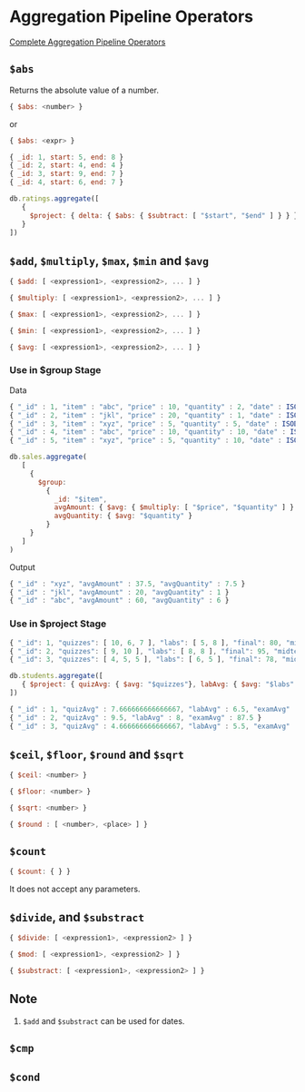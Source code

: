 # **Aggregation Pipeline Operators**

[Complete Aggregation Pipeline Operators](https://www.mongodb.com/docs/manual/reference/operator/aggregation/)

## **```$abs```**
Returns the absolute value of a number.

~~~js
{ $abs: <number> }
~~~
or
~~~js
{ $abs: <expr> }
~~~

~~~js
{ _id: 1, start: 5, end: 8 }
{ _id: 2, start: 4, end: 4 }
{ _id: 3, start: 9, end: 7 }
{ _id: 4, start: 6, end: 7 }
~~~

~~~js
db.ratings.aggregate([
   {
     $project: { delta: { $abs: { $subtract: [ "$start", "$end" ] } } }
   }
])
~~~

## **```$add```, ```$multiply```, ```$max```, ```$min``` and ```$avg```**

~~~js
{ $add: [ <expression1>, <expression2>, ... ] }
~~~

~~~js
{ $multiply: [ <expression1>, <expression2>, ... ] }
~~~

~~~js
{ $max: [ <expression1>, <expression2>, ... ] }
~~~

~~~js
{ $min: [ <expression1>, <expression2>, ... ] }
~~~

~~~js
{ $avg: [ <expression1>, <expression2>, ... ] }
~~~

### **Use in $group Stage**

Data
~~~js
{ "_id" : 1, "item" : "abc", "price" : 10, "quantity" : 2, "date" : ISODate("2014-01-01T08:00:00Z") }
{ "_id" : 2, "item" : "jkl", "price" : 20, "quantity" : 1, "date" : ISODate("2014-02-03T09:00:00Z") }
{ "_id" : 3, "item" : "xyz", "price" : 5, "quantity" : 5, "date" : ISODate("2014-02-03T09:05:00Z") }
{ "_id" : 4, "item" : "abc", "price" : 10, "quantity" : 10, "date" : ISODate("2014-02-15T08:00:00Z") }
{ "_id" : 5, "item" : "xyz", "price" : 5, "quantity" : 10, "date" : ISODate("2014-02-15T09:12:00Z") }
~~~

~~~js
db.sales.aggregate(
   [
     {
       $group:
         {
           _id: "$item",
           avgAmount: { $avg: { $multiply: [ "$price", "$quantity" ] } },
           avgQuantity: { $avg: "$quantity" }
         }
     }
   ]
)
~~~

Output

~~~js
{ "_id" : "xyz", "avgAmount" : 37.5, "avgQuantity" : 7.5 }
{ "_id" : "jkl", "avgAmount" : 20, "avgQuantity" : 1 }
{ "_id" : "abc", "avgAmount" : 60, "avgQuantity" : 6 }
~~~



### **Use in $project Stage**

~~~js
{ "_id": 1, "quizzes": [ 10, 6, 7 ], "labs": [ 5, 8 ], "final": 80, "midterm": 75 }
{ "_id": 2, "quizzes": [ 9, 10 ], "labs": [ 8, 8 ], "final": 95, "midterm": 80 }
{ "_id": 3, "quizzes": [ 4, 5, 5 ], "labs": [ 6, 5 ], "final": 78, "midterm": 70 }
~~~

~~~js
db.students.aggregate([
   { $project: { quizAvg: { $avg: "$quizzes"}, labAvg: { $avg: "$labs" }, examAvg: { $avg: [ "$final", "$midterm" ] } } }
])
~~~

~~~js
{ "_id" : 1, "quizAvg" : 7.666666666666667, "labAvg" : 6.5, "examAvg" : 77.5 }
{ "_id" : 2, "quizAvg" : 9.5, "labAvg" : 8, "examAvg" : 87.5 }
{ "_id" : 3, "quizAvg" : 4.666666666666667, "labAvg" : 5.5, "examAvg" : 74 }
~~~

## **```$ceil```, ```$floor```, ```$round``` and ```$sqrt```**


~~~js
{ $ceil: <number> }
~~~

~~~js
{ $floor: <number> }
~~~

~~~js
{ $sqrt: <number> }
~~~

~~~js
{ $round : [ <number>, <place> ] }
~~~

## **```$count```**

~~~js
{ $count: { } }
~~~

It does not accept any parameters.

## **```$divide```,  and ```$substract```**

~~~js
{ $divide: [ <expression1>, <expression2> ] }
~~~

~~~js
{ $mod: [ <expression1>, <expression2> ] }
~~~

~~~js
{ $substract: [ <expression1>, <expression2> ] }
~~~


## Note
1. ```$add``` and ```$substract``` can be used for dates. 

## **```$cmp```**

## **```$cond```**
